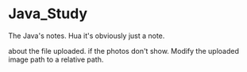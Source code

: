 # Java_Study
The Java's notes.
Hua it's obviously just a note.


about the file uploaded.
if the photos don't show.
Modify the uploaded image path to a relative path.

